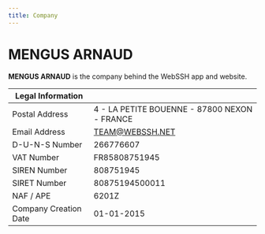 ```yaml
---
title: Company
---
```


# MENGUS ARNAUD
**MENGUS ARNAUD** is the company behind the WebSSH app and website.

| Legal Information |  |
| --- | --- |
| Postal Address | 4 - LA PETITE BOUENNE - 87800 NEXON - FRANCE |
| Email Address | TEAM@WEBSSH.NET |
| D-U-N-S Number | 266776607 |
| VAT Number | FR85808751945 |
| SIREN Number | 808751945 |
| SIRET Number | 80875194500011 |
| NAF / APE | 6201Z |
| Company Creation Date | 01-01-2015 |
